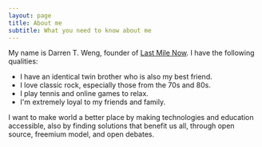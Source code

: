 ```yaml
---
layout: page
title: About me
subtitle: What you need to know about me
---
```


My name is Darren T. Weng, founder of [Last Mile Now](https://lastmilenow.org/). I have the following qualities:

- I have an identical twin brother who is also my best friend.
- I love classic rock, especially those from the 70s and 80s.
- I play tennis and online games to relax.
- I'm extremely loyal to my friends and family.

I want to make world a better place by making technologies and education accessible, also by finding solutions that benefit us all, through open source, freemium model, and open debates.
